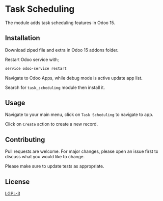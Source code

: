 # Task Scheduling

The module adds task scheduling features in Odoo 15.

## Installation

Download ziped file and extra in Odoo 15 addons folder.

Restart Odoo service with;
```bash
service odoo-service restart
```

Navigate to Odoo Apps, while debug mode is active update app list.

Search for ```task_scheduling``` module then install it.

## Usage

Navigate to your main menu, click on ```Task Scheduling``` to navigate to app.

Click on ```Create``` action to create a new record.


## Contributing
Pull requests are welcome. For major changes, please open an issue first to discuss what you would like to change.

Please make sure to update tests as appropriate.

## License
[LGPL-3](https://www.gnu.org/licenses/lgpl-3.0.en.html/)
